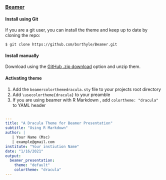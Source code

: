 ### [Beamer](https://ctan.org/pkg/beamer?lang=en)

#### Install using Git

If you are a git user, you can install the theme and keep up to date by cloning the repo:

    $ git clone https://github.com/bsrthyle/Beamer.git

#### Install manually

Download using the [GitHub .zip download](https://github.com/bsrthyle/Beamer/archive/refs/heads/main.zip) option and unzip them.

#### Activating theme


1. Add the `beamercolorthemedracula.sty` file to your projects root directory 
2. Add `\usecolortheme{dracula}` to your preamble
3. If you are using beamer with R Markdown , add `colortheme: "dracula"` to YAML header
   
```yaml

---
title: "A Dracula Theme for Beamer Presentation"
subtitle: "Using R Markdown"
author: |
   | Your Name (Msc) 
   | example@gmail.com
institute: "Your instiution Name"
date: "1/16/2021"
output: 
  beamer_presentation:
    theme: "default"
    colortheme: "dracula"
---
```